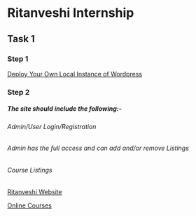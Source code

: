 # Ritanveshi Internship

## Task 1 

### Step 1 

[Deploy Your Own Local  Instance of Wordpress](https://www.wpbeginner.com/wp-tutorials/how-to-install-wordpress-on-your-windows-computer-using-wamp/)

### Step 2

##### The site should include the following:-

###### Admin/User Login/Registration
###### Admin has the full access and can add and/or remove Listings
###### Course Listings

[Ritanveshi Website](https://ritanveshi.com/)

[Online Courses](https://ritanveshi.com/yogayan-category/online-courses/)

